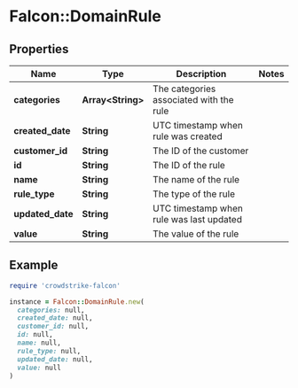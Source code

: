 # Falcon::DomainRule

## Properties

| Name | Type | Description | Notes |
| ---- | ---- | ----------- | ----- |
| **categories** | **Array&lt;String&gt;** | The categories associated with the rule |  |
| **created_date** | **String** | UTC timestamp when rule was created |  |
| **customer_id** | **String** | The ID of the customer |  |
| **id** | **String** | The ID of the rule |  |
| **name** | **String** | The name of the rule |  |
| **rule_type** | **String** | The type of the rule |  |
| **updated_date** | **String** | UTC timestamp when rule was last updated |  |
| **value** | **String** | The value of the rule |  |

## Example

```ruby
require 'crowdstrike-falcon'

instance = Falcon::DomainRule.new(
  categories: null,
  created_date: null,
  customer_id: null,
  id: null,
  name: null,
  rule_type: null,
  updated_date: null,
  value: null
)
```


